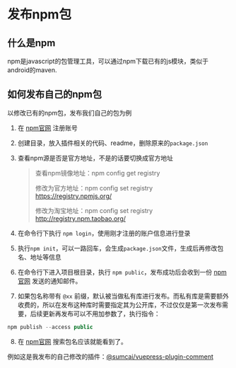 # 发布npm包

## 什么是npm

npm是javascript的包管理工具，可以通过npm下载已有的js模块，类似于android的maven.

## 如何发布自己的npm包

以修改已有的npm包，发布我们自己的包为例

1. 在 [npm官网](https://www.npmjs.com/) 注册账号

2. 创建目录，放入插件相关的代码、readme，删除原来的`package.json`

3. 查看npm源是否是官方地址，不是的话要切换成官方地址

   > 查看npm镜像地址：npm config get registry
   >
   > 修改为官方地址：npm config set registry https://registry.npmjs.org/
   >
   > 修改为淘宝地址：npm config set registry http://registry.npm.taobao.org/    

4. 在命令行下执行 `npm login`，使用刚才注册的账户信息进行登录

5. 执行`npm init`，可以一路回车，会生成`package.json`文件，生成后再修改包名、地址等信息

6. 在命令行下进入项目根目录，执行 `npm public`，发布成功后会收到一份 [npm官网](https://www.npmjs.com/) 发送的通知邮件。

7.  如果包名称带有 `@xx` 前缀，默认被当做私有库进行发布。而私有库是需要额外收费的，所以在发布这种库时需要指定其为公开库，不过仅仅是第一次发布需要，后续更新再发布可以不用加参数了，执行指令：

   ```js
   npm publish --access public
   ```

8. 在 [npm官网](https://www.npmjs.com/) 搜索包名应该就能看到了。



例如这是我发布的自己修改的插件：[@sumcai/vuepress-plugin-comment](https://www.npmjs.com/package/@sumcai/vuepress-plugin-comment)

